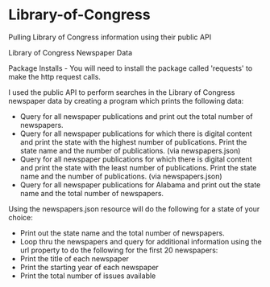 # Library-of-Congress
Pulling Library of Congress information using their public API


Library of Congress Newspaper Data

Package Installs - You will need to install the package called 'requests' to make the http request calls.

I used the public API to perform searches in the Library of Congress newspaper data by creating a program which prints the following data:

- Query for all newspaper publications and print out the total number of newspapers.
- Query for all newspaper publications for which there is digital content and print the state with the highest number of publications.  Print the state name and the number of publications. (via newspapers.json)
- Query for all newspaper publications for which there is digital content and print the state with the least number of publications.  Print the state name and the number of publications. (via newspapers.json)
- Query for all newspaper publications for Alabama and print out the state name and the total number of newspapers.


Using the newspapers.json resource will do the following for a state of your choice:
- Print out the state name and the total number of newspapers.
- Loop thru the newspapers and query for additional information using the url property to do the following for the first 20 newspapers:
- Print the title of each newspaper
- Print the starting year of each newspaper
- Print the total number of issues available

